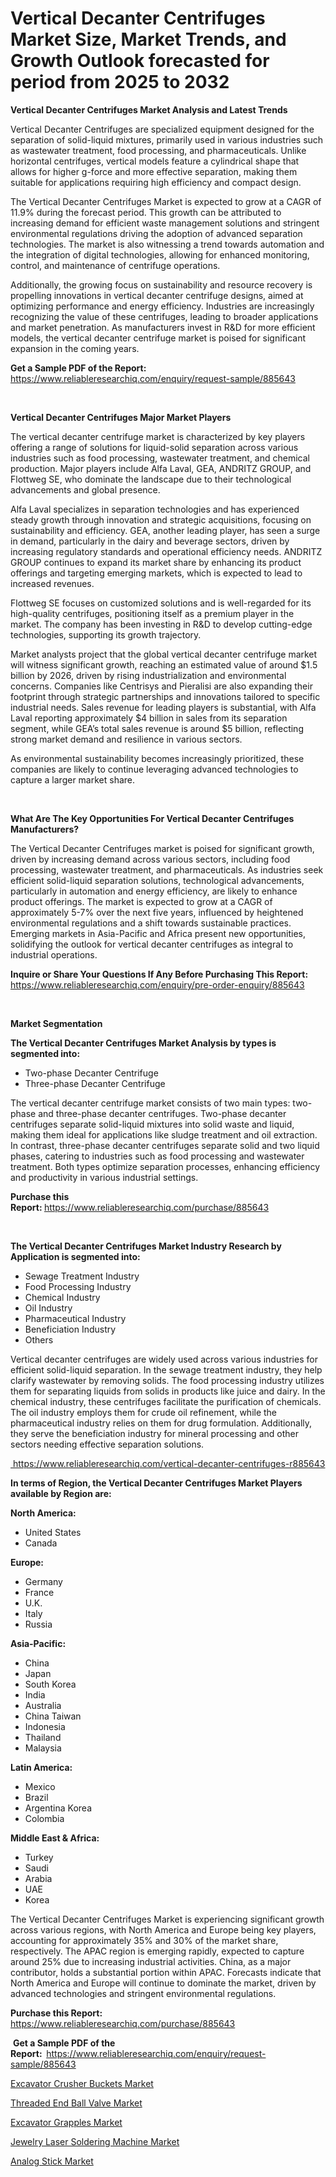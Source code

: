 <p><h1>Vertical Decanter Centrifuges Market Size, Market Trends, and Growth Outlook forecasted for period from 2025 to 2032</h1></p><p><strong>Vertical Decanter Centrifuges Market Analysis and Latest Trends</strong></p>
<p><p>Vertical Decanter Centrifuges are specialized equipment designed for the separation of solid-liquid mixtures, primarily used in various industries such as wastewater treatment, food processing, and pharmaceuticals. Unlike horizontal centrifuges, vertical models feature a cylindrical shape that allows for higher g-force and more effective separation, making them suitable for applications requiring high efficiency and compact design.</p><p>The Vertical Decanter Centrifuges Market is expected to grow at a CAGR of 11.9% during the forecast period. This growth can be attributed to increasing demand for efficient waste management solutions and stringent environmental regulations driving the adoption of advanced separation technologies. The market is also witnessing a trend towards automation and the integration of digital technologies, allowing for enhanced monitoring, control, and maintenance of centrifuge operations.</p><p>Additionally, the growing focus on sustainability and resource recovery is propelling innovations in vertical decanter centrifuge designs, aimed at optimizing performance and energy efficiency. Industries are increasingly recognizing the value of these centrifuges, leading to broader applications and market penetration. As manufacturers invest in R&D for more efficient models, the vertical decanter centrifuge market is poised for significant expansion in the coming years.</p></p>
<p><strong>Get a Sample PDF of the Report:&nbsp;</strong> <a href="https://www.reliableresearchiq.com/enquiry/request-sample/885643?utm_campaign=1896&utm_medium=2&utm_source=Github&utm_content=ia&utm_term=10042025&utm_id=vertical-decanter-centrifuges">https://www.reliableresearchiq.com/enquiry/request-sample/885643</a></p>
<p>&nbsp;</p>
<p><strong>Vertical Decanter Centrifuges Major Market Players</strong></p>
<p><p>The vertical decanter centrifuge market is characterized by key players offering a range of solutions for liquid-solid separation across various industries such as food processing, wastewater treatment, and chemical production. Major players include Alfa Laval, GEA, ANDRITZ GROUP, and Flottweg SE, who dominate the landscape due to their technological advancements and global presence.</p><p>Alfa Laval specializes in separation technologies and has experienced steady growth through innovation and strategic acquisitions, focusing on sustainability and efficiency. GEA, another leading player, has seen a surge in demand, particularly in the dairy and beverage sectors, driven by increasing regulatory standards and operational efficiency needs. ANDRITZ GROUP continues to expand its market share by enhancing its product offerings and targeting emerging markets, which is expected to lead to increased revenues.</p><p>Flottweg SE focuses on customized solutions and is well-regarded for its high-quality centrifuges, positioning itself as a premium player in the market. The company has been investing in R&D to develop cutting-edge technologies, supporting its growth trajectory.</p><p>Market analysts project that the global vertical decanter centrifuge market will witness significant growth, reaching an estimated value of around $1.5 billion by 2026, driven by rising industrialization and environmental concerns. Companies like Centrisys and Pieralisi are also expanding their footprint through strategic partnerships and innovations tailored to specific industrial needs. Sales revenue for leading players is substantial, with Alfa Laval reporting approximately $4 billion in sales from its separation segment, while GEA’s total sales revenue is around $5 billion, reflecting strong market demand and resilience in various sectors. </p><p>As environmental sustainability becomes increasingly prioritized, these companies are likely to continue leveraging advanced technologies to capture a larger market share.</p></p>
<p>&nbsp;</p>
<p><strong>What Are The Key Opportunities For Vertical Decanter Centrifuges Manufacturers?</strong></p>
<p><p>The Vertical Decanter Centrifuges market is poised for significant growth, driven by increasing demand across various sectors, including food processing, wastewater treatment, and pharmaceuticals. As industries seek efficient solid-liquid separation solutions, technological advancements, particularly in automation and energy efficiency, are likely to enhance product offerings. The market is expected to grow at a CAGR of approximately 5-7% over the next five years, influenced by heightened environmental regulations and a shift towards sustainable practices. Emerging markets in Asia-Pacific and Africa present new opportunities, solidifying the outlook for vertical decanter centrifuges as integral to industrial operations.</p></p>
<p><strong>Inquire or Share Your Questions If Any Before Purchasing This Report:</strong> <a href="https://www.reliableresearchiq.com/enquiry/pre-order-enquiry/885643?utm_campaign=1896&utm_medium=2&utm_source=Github&utm_content=ia&utm_term=10042025&utm_id=vertical-decanter-centrifuges">https://www.reliableresearchiq.com/enquiry/pre-order-enquiry/885643</a></p>
<p>&nbsp;</p>
<p><strong>Market Segmentation</strong></p>
<p><strong>The Vertical Decanter Centrifuges Market Analysis by types is segmented into:</strong></p>
<p><ul><li>Two-phase Decanter Centrifuge</li><li>Three-phase Decanter Centrifuge</li></ul></p>
<p><p>The vertical decanter centrifuge market consists of two main types: two-phase and three-phase decanter centrifuges. Two-phase decanter centrifuges separate solid-liquid mixtures into solid waste and liquid, making them ideal for applications like sludge treatment and oil extraction. In contrast, three-phase decanter centrifuges separate solid and two liquid phases, catering to industries such as food processing and wastewater treatment. Both types optimize separation processes, enhancing efficiency and productivity in various industrial settings.</p></p>
<p><strong>Purchase this Report:&nbsp;</strong><a href="https://www.reliableresearchiq.com/purchase/885643?utm_campaign=1896&utm_medium=2&utm_source=Github&utm_content=ia&utm_term=10042025&utm_id=vertical-decanter-centrifuges">https://www.reliableresearchiq.com/purchase/885643</a></p>
<p>&nbsp;</p>
<p><strong>The Vertical Decanter Centrifuges Market Industry Research by Application is segmented into:</strong></p>
<p><ul><li>Sewage Treatment Industry</li><li>Food Processing Industry</li><li>Chemical Industry</li><li>Oil Industry</li><li>Pharmaceutical Industry</li><li>Beneficiation Industry</li><li>Others</li></ul></p>
<p><p>Vertical decanter centrifuges are widely used across various industries for efficient solid-liquid separation. In the sewage treatment industry, they help clarify wastewater by removing solids. The food processing industry utilizes them for separating liquids from solids in products like juice and dairy. In the chemical industry, these centrifuges facilitate the purification of chemicals. The oil industry employs them for crude oil refinement, while the pharmaceutical industry relies on them for drug formulation. Additionally, they serve the beneficiation industry for mineral processing and other sectors needing effective separation solutions.</p></p>
<p><a href="https://www.reliableresearchiq.com/vertical-decanter-centrifuges-r885643?utm_campaign=1896&utm_medium=2&utm_source=Github&utm_content=ia&utm_term=10042025&utm_id=vertical-decanter-centrifuges">&nbsp;https://www.reliableresearchiq.com/vertical-decanter-centrifuges-r885643</a></p>
<p><strong>In terms of Region, the Vertical Decanter Centrifuges Market Players available by Region are:</strong></p>
<p>
    <p> <strong> North America: </strong>
        <ul>
            <li>United States</li>
            <li>Canada</li>
        </ul>
        </p> 
    <p> <strong> Europe: </strong>
        <ul>
            <li>Germany</li>
            <li>France</li>
            <li>U.K.</li>
            <li>Italy</li>
            <li>Russia</li>
        </ul>
        </p> 
    <p> <strong> Asia-Pacific: </strong>
        <ul>
            <li>China</li>
            <li>Japan</li>
            <li>South Korea</li>
            <li>India</li>
            <li>Australia</li>
            <li>China Taiwan</li>
            <li>Indonesia</li>
            <li>Thailand</li>
            <li>Malaysia</li>
        </ul>
        </p> 
    <p> <strong> Latin America: </strong>
        <ul>
            <li>Mexico</li>
            <li>Brazil</li>
            <li>Argentina Korea</li>
            <li>Colombia</li>
        </ul>
        </p> 
    <p> <strong> Middle East & Africa: </strong>
        <ul>
            <li>Turkey</li>
            <li>Saudi</li>
            <li>Arabia</li>
            <li>UAE</li>
            <li>Korea</li>
        </ul>
    </p>
    </p>
<p><p>The Vertical Decanter Centrifuges Market is experiencing significant growth across various regions, with North America and Europe being key players, accounting for approximately 35% and 30% of the market share, respectively. The APAC region is emerging rapidly, expected to capture around 25% due to increasing industrial activities. China, as a major contributor, holds a substantial portion within APAC. Forecasts indicate that North America and Europe will continue to dominate the market, driven by advanced technologies and stringent environmental regulations.</p></p>
<p><strong>Purchase this Report: </strong><a href="https://www.reliableresearchiq.com/purchase/885643?utm_campaign=1896&utm_medium=2&utm_source=Github&utm_content=ia&utm_term=10042025&utm_id=vertical-decanter-centrifuges">https://www.reliableresearchiq.com/purchase/885643</a></p>
<p>&nbsp;<strong>Get a Sample PDF of the Report:&nbsp;&nbsp;</strong><a href="https://www.reliableresearchiq.com/enquiry/request-sample/885643?utm_campaign=1896&utm_medium=2&utm_source=Github&utm_content=ia&utm_term=10042025&utm_id=vertical-decanter-centrifuges">https://www.reliableresearchiq.com/enquiry/request-sample/885643</a></p>
<p><strong></strong></p>
<p><p><a href="https://github.com/estaykaleslo/Market-Research-Report-List-1/blob/main/excavator-crusher-buckets-market.md?utm_campaign=1896&utm_medium=2&utm_source=Github&utm_content=ia&utm_term=10042025&utm_id=vertical-decanter-centrifuges">Excavator Crusher Buckets Market</a></p><p><a href="https://github.com/abararybar2x/Market-Research-Report-List-1/blob/main/threaded-end-ball-valve-market.md?utm_campaign=1896&utm_medium=2&utm_source=Github&utm_content=ia&utm_term=10042025&utm_id=vertical-decanter-centrifuges">Threaded End Ball Valve Market</a></p><p><a href="https://github.com/parthplagaf6/Market-Research-Report-List-1/blob/main/excavator-grapples-market.md?utm_campaign=1896&utm_medium=2&utm_source=Github&utm_content=ia&utm_term=10042025&utm_id=vertical-decanter-centrifuges">Excavator Grapples Market</a></p><p><a href="https://github.com/janskudiony/Market-Research-Report-List-1/blob/main/jewelry-laser-soldering-machine-market.md?utm_campaign=1896&utm_medium=2&utm_source=Github&utm_content=ia&utm_term=10042025&utm_id=vertical-decanter-centrifuges">Jewelry Laser Soldering Machine Market</a></p><p><a href="https://github.com/tandyorandby/Market-Research-Report-List-1/blob/main/analog-stick-market.md?utm_campaign=1896&utm_medium=2&utm_source=Github&utm_content=ia&utm_term=10042025&utm_id=vertical-decanter-centrifuges">Analog Stick Market</a></p></p>